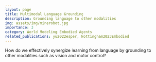 ```yaml
---
layout: page
title: Multimodal Language Grounding
description: Grounding language to other modalities 
img: assets/img/minerobot.jpg
importance: 3
category: World Modeling Embodied Agents
related_publications: yu2022esper, Nottingham2023Embodied
---
```


How do we effectively synergize learning from language by grounding to other modalities such as vision and motor control?
